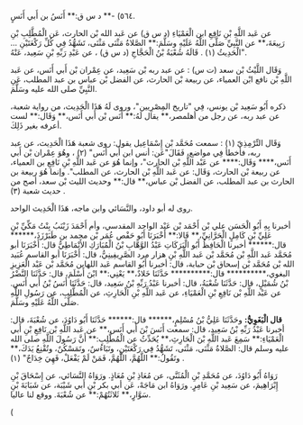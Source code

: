 ٥٦٤) -** د س ق:** أَنَسُ بن أَبي أَنَسٍ.

عن عَبد اللَّهِ بْنِ نَافِعِ ابن الْعَمْيَاءِ (د س ق) عن عَبد الله بْن الحارث، عَن الْمُطَّلِبِ بْنِ رَبِيعَةَ،** عن النَّبِيِّ صَلَّى اللَّهُ عَلَيْهِ وسَلَّمَ:** الصَّلاةُ مَثْنَى مَثْنَى، تَشَهُّدُ فِي كُلِّ رَكْعَتَيْنِ ... "الْحَدِيثُ (١) . قَالَهُ شُعْبَةُ بْنُ الْحَجَّاجِ (د س ق) ، عن عَبْدِ رَبِّهِ بْنِ سَعِيد، عَنْهُ.

وَقَال اللَّيْثُ بْن سعد (ت س) : عن عبد ربه بْن سَعِيد، عن عِمْران بْن أَبي أَنَس، عن عَبد اللَّهِ بْن نافع ابْن العمياء، عن ربيعة بْن الحارث، عن الفضل بْن عباس بن عبد المطلب، عَنِ النَّبِيِّ صلى الله عليه وسَلَّمَ.

ذكره أَبُو سَعِيد بْن يونس، فِي "تاريخ المِصْرِيين"، وروى لَهُ هَذَا الْحَدِيث، من رواية شعبة، عن عبد ربه، عن رجل من أهلمصر،** يقال لَهُ:** أَنَس بْن أَبي أَنَس،** وَقَال:** لست أعرفه بغير ذَلِكَ.

وَقَال التِّرْمِذِيّ (١) : سمعت مُحَمَّد بْن إِسْمَاعِيل يقول: روى شعبة هَذَا الْحَدِيث، عن عبد ربه، فأخطأ فِي مواضع، فَقَالَ"عَن: أنس ابن أَبي أَنَس" (٢) ، وهُوَ عِمْران بْن أَبي أَنَس،**** وَقَال:**** عن عَبْد اللَّهِ بْن الحارث"، وإنما هُوَ عن عَبد اللَّهِ بْنِ نَافِعِ بن العمياء، عن ربيعة بْن الحارث، وَقَال: عن عَبد اللَّهِ بْن الحارث، عن المطلب". وإنما هُوَ ربيعة بن الحارث بن عبد المطلب، عن الفضل بْن عباس،** قال:** وحديث الليث بْن سعد، أصح من حديث شعبة (٣) .

روى له أبو داود، والنَّسَائي وابن ماجه، هَذَا الْحَدِيث الواحد.

أخبرنا بِهِ أَبُو الْحَسَن علي بْن أَحْمَد بْن عَبْد الواحد المقدسي، وأم أَحْمَدَ زَيْنَبُ بِنْتُ مَكِّيِّ بْنِ عَلِيِّ بْنِ كَامِلٍ الْحَرَّانِيِّ،** قَالا:** أَخْبَرَنَا أَبُو حَفْص عُمَر بْن محمد بن طَبَرْزَذَ،****** قال:****** أخبرنا الْحَافِظُ أَبُو الْبَرَكَاتِ عَبْدُ الوَّهَّابِ بْنُ الْمُبَارَكِ الأَنْمَاطِيُّ قال: أَخْبَرَنَا أبو مُحَمَّد عَبد اللَّهِ بْن مُحَمَّد بْن عَبد اللَّهِ بْنِ هزار مرد الصَّرِيفِينِيُّ، قال: أَخْبَرَنَا أبو القاسم عُبَيد الله بْن مُحَمَّد بْن إسحاق بْن حبابة، قال: أخبرنا أَبُو القاسم عَبد اللهابن مُحَمَّد بْن عَبْد الْعَزِيزِ البغوي،********** قال:********** حَدَّثَنَا خَلادٌ،** يَعْنِي:** ابْنَ أَسْلَمَ، قال: حَدَّثَنَا النَّضْرُ بْنُ شُمَيْلٍ، قال: حَدَّثَنَا شُعْبَةُ، قال: أخبرنا عَبْدُ رَبِّهِ بْنُ سَعِيد، قال: حَدَّثَنَا أَنَسُ بْنُ أَبي أَنَس. عن عَبْد اللَّهِ بْن نَافِعِ بْنِ الْعَمْيَاءِ، عن عَبد اللَّهِ بْنِ الْحَارِثِ، عن الْمُطَّلِبِ، عن رَسُولِ اللَّهِ صَلَّى اللَّهُ عَلَيْهِ وسَلَّمَ.

**قال الْبَغَوِيُّ:** وحَدَّثَنَا عَلِيُّ بْنُ مُسْلِمٍ،****** قال:****** حَدَّثَنَا أَبُو دَاوُدَ، عن شُعْبَةَ، قال: أخبرنا عَبْدُ رَبِّهِ بْنُ سَعِيد، قال: سمعت أَنَسَ بْنَ أَبي أَنَس،** عن عَبد اللَّهِ بْن نَافِعِ بْنِ أَبي الْعَمْيَاءِ:** سَمِعَ عَبد اللَّهِ بْنَ الْحَارِثِ،** يُحَدِّثُ عن الْمُطَّلِبِ:** أَنَّ رَسُولَ اللَّهِ صلى الله عليه وسلم قال: الصَّلاةُ مَثْنَى، مَثْنَى، تَشَهُّدُ فِي رَكْعَتَيْنِ، وتَبَاءُسٌ، وتَمَسْكُنٌ، وتُقْنِعُ يَدَكَ،** وتَقُولُ:** اللَّهُمَّ، اللَّهُمَّ، فَمَنْ لَمْ يَفْعَلْ، فَهِيَ خِدَاجٌ" (١) .

رَوَاهُ أَبُو دَاوُدَ، عن مُحَمَّدِ بْنِ الْمُثَنَّى، عن مُعَاذِ بْنِ مُعَاذٍ. ورَوَاهُ النَّسَائي، عن إِسْحَاقَ بْنِ إِبْرَاهِيمَ، عن سَعِيد بْنِ عَامِرٍ. ورَوَاهُ ابن مَاجَهْ، عَن أبي بكر بْنِ أَبي شَيْبَة، عن شَبَابَةَ بْنِ سَوَّارٍ،** ثَلاثَتُهُمْ:** عن شُعْبَةَ. ووقع لنا عاليا.

(